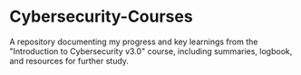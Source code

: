 # Cybersecurity-Courses
A repository documenting my progress and key learnings from the "Introduction to Cybersecurity v3.0" course, including summaries, logbook, and resources for further study.
